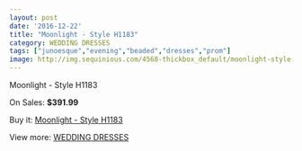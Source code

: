 ```yaml
---
layout: post
date: '2016-12-22'
title: "Moonlight - Style H1183"
category: WEDDING DRESSES
tags: ["junoesque","evening","beaded","dresses","prom"]
image: http://img.sequinious.com/4568-thickbox_default/moonlight-style-h1183.jpg
---
```

Moonlight - Style H1183

On Sales: **$391.99**
<a href="https://www.sequinious.com/wedding-dresses/1891-moonlight-style-h1183.html"><amp-img layout="responsive" width="600" height="600" src="//img.sequinious.com/4568-thickbox_default/moonlight-style-h1183.jpg" alt="Moonlight - Style H1183 0" /></a>
<a href="https://www.sequinious.com/wedding-dresses/1891-moonlight-style-h1183.html"><amp-img layout="responsive" width="600" height="600" src="//img.sequinious.com/4569-thickbox_default/moonlight-style-h1183.jpg" alt="Moonlight - Style H1183 1" /></a>

Buy it: [Moonlight - Style H1183](https://www.sequinious.com/wedding-dresses/1891-moonlight-style-h1183.html "Moonlight - Style H1183")

View more: [WEDDING DRESSES](https://www.sequinious.com/2-wedding-dresses "WEDDING DRESSES")